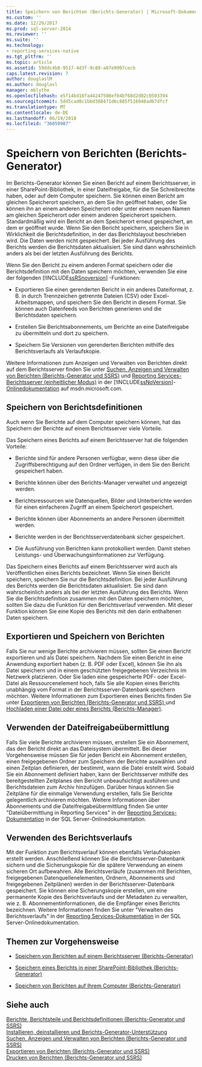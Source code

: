 ```yaml
---
title: Speichern von Berichten (Berichts-Generator) | Microsoft-Dokumentation
ms.custom: ''
ms.date: 12/29/2017
ms.prod: sql-server-2014
ms.reviewer: ''
ms.suite: ''
ms.technology:
- reporting-services-native
ms.tgt_pltfrm: ''
ms.topic: article
ms.assetid: 59ddc4b8-9517-4d3f-9c88-a07e9907cecb
caps.latest.revision: 7
author: douglaslM
ms.author: douglasl
manager: mblythe
ms.openlocfilehash: e5f14bd16fa44247508ef04bf68d2d02c0503394
ms.sourcegitcommit: 5dd5cad0c1bbd308471d6c885f516948ad67dfcf
ms.translationtype: MT
ms.contentlocale: de-DE
ms.lasthandoff: 06/19/2018
ms.locfileid: "36059987"
---
```

# <a name="saving-reports-report-builder"></a>Speichern von Berichten (Berichts-Generator)
  Im Berichts-Generator können Sie einen Bericht auf einem Berichtsserver, in einer SharePoint-Bibliothek, in einer Dateifreigabe, für die Sie Schreibrechte haben, oder auf dem Computer speichern. Sie können einen Bericht am gleichen Speicherort speichern, an dem Sie ihn geöffnet haben, oder Sie können ihn an einem anderen Speicherort oder unter einem neuen Namen am gleichen Speicherort oder einem anderen Speicherort speichern. Standardmäßig wird ein Bericht an dem Speicherort erneut gespeichert, an dem er geöffnet wurde. Wenn Sie den Bericht speichern, speichern Sie in Wirklichkeit die Berichtsdefinition, in der das Berichtslayout beschrieben wird. Die Daten werden nicht gespeichert. Bei jeder Ausführung des Berichts werden die Berichtsdaten aktualisiert. Sie sind dann wahrscheinlich anders als bei der letzten Ausführung des Berichts.  
  
 Wenn Sie den Bericht zu einem anderen Format speichern oder die Berichtsdefinition mit den Daten speichern möchten, verwenden Sie eine der folgenden [!INCLUDE[ssRSnoversion](../../includes/ssrsnoversion-md.md)] -Funktionen:  
  
-   Exportieren Sie einen gerenderten Bericht in ein anderes Dateiformat, z. B. in durch Trennzeichen getrennte Dateien (CSV) oder Excel-Arbeitsmappen, und speichern Sie den Bericht in diesem Format. Sie können auch Datenfeeds von Berichten generieren und die Berichtsdaten speichern.  
  
-   Erstellen Sie Berichtsabonnements, um Berichte an eine Dateifreigabe zu übermitteln und dort zu speichern.  
  
-   Speichern Sie Versionen von gerenderten Berichten mithilfe des Berichtsverlaufs als Verlaufskopie.  
  
 Weitere Informationen zum Anzeigen und Verwalten von Berichten direkt auf dem Berichtsserver finden Sie unter [Suchen, Anzeigen und Verwalten von Berichten &#40;Berichts-Generator und SSRS&#41;](finding-viewing-and-managing-reports-report-builder-and-ssrs.md) und [Reporting Services-Berichtsserver &#40;einheitlicher Modus&#41;](../report-server/reporting-services-report-server-native-mode.md) in der [!INCLUDE[ssNoVersion](../../includes/ssnoversion-md.md)]-[Onlinedokumentation](http://go.microsoft.com/fwlink/?LinkId=154888) auf msdn.microsoft.com.  
  
##  <a name="SavingReportDefinitions"></a> Speichern von Berichtsdefinitionen  
 Auch wenn Sie Berichte auf dem Computer speichern können, hat das Speichern der Berichte auf einem Berichtsserver viele Vorteile.  
  
 Das Speichern eines Berichts auf einem Berichtsserver hat die folgenden Vorteile:  
  
-   Berichte sind für andere Personen verfügbar, wenn diese über die Zugriffsberechtigung auf den Ordner verfügen, in dem Sie den Bericht gespeichert haben.  
  
-   Berichte können über den Berichts-Manager verwaltet und angezeigt werden.  
  
-   Berichtsressourcen wie Datenquellen, Bilder und Unterberichte werden für einen einfacheren Zugriff an einem Speicherort gespeichert.  
  
-   Berichte können über Abonnements an andere Personen übermittelt werden.  
  
-   Berichte werden in der Berichtsserverdatenbank sicher gespeichert.  
  
-   Die Ausführung von Berichten kann protokolliert werden. Damit stehen Leistungs- und Überwachungsinformationen zur Verfügung.  
  
 Das Speichern eines Berichts auf einem Berichtsserver wird auch als Veröffentlichen eines Berichts bezeichnet. Wenn Sie einen Bericht speichern, speichern Sie nur die Berichtsdefinition. Bei jeder Ausführung des Berichts werden die Berichtsdaten aktualisiert. Sie sind dann wahrscheinlich anders als bei der letzten Ausführung des Berichts. Wenn Sie die Berichtsdefinition zusammen mit den Daten speichern möchten, sollten Sie dazu die Funktion für den Berichtsverlauf verwenden. Mit dieser Funktion können Sie eine Kopie des Berichts mit den darin enthaltenen Daten speichern.  
  

  
##  <a name="ExportingAndSavingReports"></a> Exportieren und Speichern von Berichten  
 Falls Sie nur wenige Berichte archivieren müssen, sollten Sie einen Bericht exportieren und als Datei speichern. Nachdem Sie einen Bericht in eine Anwendung exportiert haben (z. B. PDF oder Excel), können Sie ihn als Datei speichern und in einem geschützten freigegebenen Verzeichnis im Netzwerk platzieren. Oder Sie laden eine gespeicherte PDF- oder Excel-Datei als Ressourcenelement hoch, falls Sie alle Kopien eines Berichts unabhängig vom Format in der Berichtsserver-Datenbank speichern möchten. Weitere Informationen zum Exportieren eines Berichts finden Sie unter [Exportieren von Berichten &#40;Berichts-Generator und SSRS&#41; ](export-reports-report-builder-and-ssrs.md) und [Hochladen einer Datei oder eines Berichts &#40;Berichts-Manager&#41;](../reports/upload-a-file-or-report-report-manager.md).  
  

  
##  <a name="UsingFileShareDelivery"></a> Verwenden der Dateifreigabeübermittlung  
 Falls Sie viele Berichte archivieren müssen, erstellen Sie ein Abonnement, das den Bericht direkt an das Dateisystem übermittelt. Bei dieser Vorgehensweise müssen Sie für jeden Bericht ein Abonnement erstellen, einen freigegebenen Ordner zum Speichern der Berichte auswählen und einen Zeitplan definieren, der bestimmt, wann die Datei erstellt wird. Sobald Sie ein Abonnement definiert haben, kann der Berichtsserver mithilfe des bereitgestellten Zeitplanes den Bericht unbeaufsichtigt ausführen und Berichtsdateien zum Archiv hinzufügen. Darüber hinaus können Sie Zeitpläne für die einmalige Verwendung erstellen, falls Sie Berichte gelegentlich archivieren möchten. Weitere Informationen über Abonnements und die Dateifreigabeübermittlung finden Sie unter "Dateiübermittlung in Reporting Services" in der [Reporting Services-Dokumentation](http://go.microsoft.com/fwlink/?linkid=121312) in der SQL Server-Onlinedokumentation.  
  

  
##  <a name="UsingReportHistory"></a> Verwenden des Berichtsverlaufs  
 Mit der Funktion zum Berichtsverlauf können ebenfalls Verlaufskopien erstellt werden. Anschließend können Sie die Berichtsserver-Datenbank sichern und die Sicherungskopie für die spätere Verwendung an einem sicheren Ort aufbewahren. Alle Berichtsverläufe (zusammen mit Berichten, freigegebenen Datenquellenelementen, Ordnern, Abonnements und freigegebenen Zeitplänen) werden in der Berichtsserver-Datenbank gespeichert. Sie können eine Sicherungskopie erstellen, um eine permanente Kopie des Berichtsverlaufs und der Metadaten zu verwalten, wie z. B. Abonnementinformationen, die die Empfänger eines Berichts bezeichnen. Weitere Informationen finden Sie unter "Verwalten des Berichtsverlaufs" in der [Reporting Services-Dokumentation](http://go.microsoft.com/fwlink/?linkid=121312) in der SQL Server-Onlinedokumentation.  
  

  
##  <a name="HowTo"></a> Themen zur Vorgehensweise  
  
-   [Speichern von Berichten auf einem Berichtsserver &#40;Berichts-Generator&#41;](save-reports-to-a-report-server-report-builder.md)  
  
-   [Speichern eines Berichts in einer SharePoint-Bibliothek &#40;Berichts-Generator&#41;](save-a-report-to-a-sharepoint-library-report-builder.md)  
  
-   [Speichern von Berichten auf Ihrem Computer &#40;Berichts-Generator&#41;](../save-reports-to-your-computer-report-builder.md)  
  

  
## <a name="see-also"></a>Siehe auch  
 [Berichte, Berichtsteile und Berichtsdefinitionen &#40;Berichts-Generator und SSRS&#41;](../report-design/reports-report-parts-and-report-definitions-report-builder-and-ssrs.md)   
 [Installieren, deinstallieren und Berichts-Generator-Unterstützung](../install-uninstall-and-report-builder-support.md)   
 [Suchen, Anzeigen und Verwalten von Berichten (Berichts-Generator und SSRS)](finding-viewing-and-managing-reports-report-builder-and-ssrs.md)   
 [Exportieren von Berichten &#40;Berichts-Generator und SSRS&#41;](export-reports-report-builder-and-ssrs.md)   
 [Drucken von Berichten (Berichts-Generator und SSRS)](print-reports-report-builder-and-ssrs.md)  
  
  